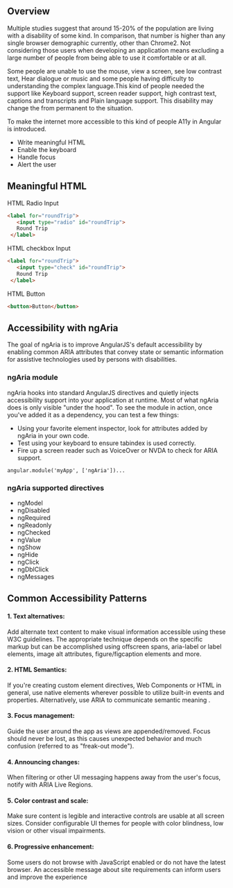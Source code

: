## Overview
Multiple studies suggest that around 15-20% of the population are living with a disability of some kind. In comparison, that number is higher than any single browser demographic currently, other than Chrome2. Not considering those users when developing an application means excluding a large number of people from being able to use it comfortable or at all.
   
Some people are unable to use the mouse, view a screen, see low contrast text, Hear dialogue or music and some people having difficulty to understanding the complex language.This kind of people needed the support like Keyboard support, screen reader support, high contrast text, captions and transcripts and Plain language support. This disability may change the from permanent to the situation. 
 
To make the internet more accessible to this kind of people A11y in Angular is introduced. 
  * Write meaningful HTML
  * Enable the keyboard
  * Handle focus
  * Alert the user

##  Meaningful HTML

HTML Radio Input
````Html
<label for="roundTrip">
   <input type="radio" id="roundTrip">
   Round Trip
 </label>
````

HTML checkbox Input
````Html
<label for="roundTrip">
   <input type="check" id="roundTrip">
   Round Trip
 </label>
````

HTML Button
````Html
<button>Button</button>
````

## Accessibility with ngAria

The goal of ngAria is to improve AngularJS's default accessibility by enabling common ARIA attributes that convey state or semantic information for assistive technologies used by persons with disabilities. 

### ngAria module
 ngAria hooks into standard AngularJS directives and quietly injects accessibility support into your application at runtime. Most of what ngAria does is only visible "under the hood". To see the module in action, once you've added it as a dependency, you can test a few things:
* Using your favorite element inspector, look for attributes added by ngAria in your own code.
* Test using your keyboard to ensure tabindex is used correctly.
* Fire up a screen reader such as VoiceOver or NVDA to check for ARIA support.

````Angular
angular.module('myApp', ['ngAria'])...
````

### ngAria supported directives
* ngModel
* ngDisabled
* ngRequired
* ngReadonly
* ngChecked
* ngValue
* ngShow
* ngHide
* ngClick
* ngDblClick
* ngMessages



## Common Accessibility Patterns

#### 1. Text alternatives: 
Add alternate text content to make visual information accessible using these W3C guidelines. The appropriate technique depends on the specific markup but can be accomplished using offscreen spans, aria-label or label elements, image alt attributes, figure/figcaption elements and more.

#### 2. HTML Semantics: 
 If you're creating custom element directives, Web Components or HTML in general, use native elements wherever possible to utilize built-in events and properties. Alternatively, use ARIA to communicate semantic meaning .

#### 3. Focus management:
 Guide the user around the app as views are appended/removed. Focus should never be lost, as this causes unexpected behavior and much confusion (referred to as "freak-out mode").

#### 4. Announcing changes:
When filtering or other UI messaging happens away from the user's focus, notify with ARIA Live Regions.

#### 5. Color contrast and scale:
Make sure content is legible and interactive controls are usable at all screen sizes. Consider configurable UI themes for people with color blindness, low vision or other visual impairments.

#### 6. Progressive enhancement:
Some users do not browse with JavaScript enabled or do not have the latest browser. An accessible message about site requirements can inform users and improve the experience

 
